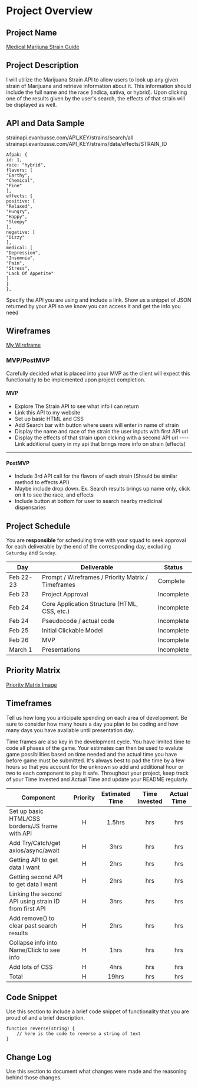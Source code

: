 # Project Overview

## Project Name

[Medical Marijuna Strain Guide]()

## Project Description

I will utilize the Marijuana Strain API to allow users to look up any given strain of Marijuana and retrieve information about it. This information should include the full name and the race (indica, sativa, or hybrid). Upon clicking one of the results given by the user's search, the effects of that strain will be displayed as well.

## API and Data Sample

strainapi.evanbusse.com/API_KEY/strains/search/all
strainapi.evanbusse.com/API_KEY/strains/data/effects/STRAIN_ID

```
Afpak: {
id: 1,
race: "hybrid",
flavors: [
"Earthy",
"Chemical",
"Pine"
],
effects: {
positive: [
"Relaxed",
"Hungry",
"Happy",
"Sleepy"
],
negative: [
"Dizzy"
],
medical: [
"Depression",
"Insomnia",
"Pain",
"Stress",
"Lack Of Appetite"
]
}
},
```
Specify the API you are using and include a link. Show us a snippet of JSON returned by your API so we know you can access it and get the info you need

## Wireframes

[My Wireframe](https://wireframe.cc/AoMrsL)


### MVP/PostMVP

Carefully decided what is placed into your MVP as the client will expect this functionality to be implemented upon project completion.  

#### MVP 

- Explore The Strain API to see what info I can return
- Link this API to my website
- Set up basic HTML and CSS
- Add Search bar with button where users will enter in name of strain
- Display the name and race of the strain the user inputs with first API url
- Display the effects of that strain upon clcking with a second API url
---- Link additional query in my api that brings more info on strain (effects)
---- 

#### PostMVP  

- Include 3rd API call for the flavors of each strain (Should be similar method to effects API)
- Maybe include drop down. Ex. Search results brings up name only, click on it to see the race, and effects
- Include button at bottom for user to search nearby medicinal dispensaries

## Project Schedule

You are **responsible** for scheduling time with your squad to seek approval for each deliverable by the end of the corresponding day, excluding `Saturday` and `Sunday`.

|  Day | Deliverable | Status
|---|---| ---|
|Feb 22-23| Prompt / Wireframes / Priority Matrix / Timeframes | Complete
|Feb 23| Project Approval | Incomplete
|Feb 24| Core Application Structure (HTML, CSS, etc.) | Incomplete
|Feb 24| Pseudocode / actual code | Incomplete
|Feb 25| Initial Clickable Model  | Incomplete
|Feb 26| MVP | Incomplete
|March 1| Presentations | Incomplete

## Priority Matrix

[Priority Matrix Image](https://imgur.com/a/sdq287Q)

## Timeframes

Tell us how long you anticipate spending on each area of development. Be sure to consider how many hours a day you plan to be coding and how many days you have available until presentation day.

Time frames are also key in the development cycle.  You have limited time to code all phases of the game.  Your estimates can then be used to evalute game possibilities based on time needed and the actual time you have before game must be submitted. It's always best to pad the time by a few hours so that you account for the unknown so add and additional hour or two to each component to play it safe. Throughout your project, keep track of your Time Invested and Actual Time and update your README regularly.

| Component | Priority | Estimated Time | Time Invested | Actual Time |
| --- | :---: |  :---: | :---: | :---: |
| Set up basic HTML/CSS borders/JS frame with API | H | 1.5hrs| hrs | hrs |
| Add Try/Catch/get axios/async/await | H | 3hrs| hrs | hrs |
| Getting API to get data I want | H | 2hrs| hrs | hrs |
| Getting second API to get data I want | H | 2hrs| hrs | hrs |
| Linking the second API using strain ID from first API | H | 3hrs| hrs | hrs |
| Add remove() to clear past search results | H | 2hrs| hrs | hrs |
| Collapse info into Name/Click to see info | H | 1hrs| hrs | hrs |
| Add lots of CSS | H | 4hrs| hrs | hrs |
| Total | H | 19hrs| hrs | hrs |

## Code Snippet

Use this section to include a brief code snippet of functionality that you are proud of and a brief description.  

```
function reverse(string) {
	// here is the code to reverse a string of text
}
```

## Change Log
 Use this section to document what changes were made and the reasoning behind those changes.  
